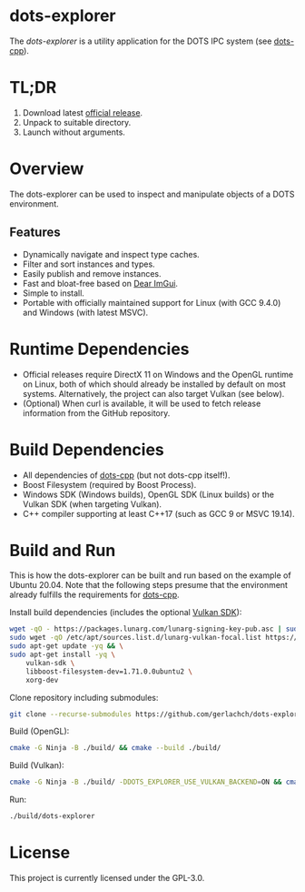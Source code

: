 # dots-explorer

The *dots-explorer* is a utility application for the DOTS IPC system (see [dots-cpp](https://github.com/pnxs/dots-cpp)).

# TL;DR

1. Download latest [official release](https://github.com/gerlachch/dots-explorer/releases).
2. Unpack to suitable directory.
3. Launch without arguments.

# Overview

The dots-explorer can be used to inspect and manipulate objects of a DOTS environment.

## Features

* Dynamically navigate and inspect type caches.
* Filter and sort instances and types.
* Easily publish and remove instances.
* Fast and bloat-free based on [Dear ImGui](https://github.com/ocornut/imgui).
* Simple to install.
* Portable with officially maintained support for Linux (with GCC 9.4.0) and Windows (with latest MSVC).

# Runtime Dependencies

* Official releases require DirectX 11 on Windows and the OpenGL runtime on Linux, both of which should already be installed by default on most systems. Alternatively, the project can also target Vulkan (see below).
* (Optional) When curl is available, it will be used to fetch release information from the GitHub repository.

# Build Dependencies

* All dependencies of [dots-cpp](https://github.com/pnxs/dots-cpp#dependencies) (but not dots-cpp itself!).
* Boost Filesystem (required by Boost Process).
* Windows SDK (Windows builds), OpenGL SDK (Linux builds) or the Vulkan SDK (when targeting Vulkan).
* C++ compiler supporting at least C++17 (such as GCC 9 or MSVC 19.14).

# Build and Run

This is how the dots-explorer can be built and run based on the example of Ubuntu 20.04. Note that the following steps presume that the environment already fulfills the requirements for [dots-cpp](https://github.com/pnxs/dots-cpp#build-and-run).

Install build dependencies (includes the optional [Vulkan SDK](https://vulkan.lunarg.com/sdk/home#linux)):

```sh
wget -qO - https://packages.lunarg.com/lunarg-signing-key-pub.asc | sudo apt-key add - && \
sudo wget -qO /etc/apt/sources.list.d/lunarg-vulkan-focal.list https://packages.lunarg.com/vulkan/lunarg-vulkan-focal.list && \
sudo apt-get update -yq && \
sudo apt-get install -yq \
    vulkan-sdk \
    libboost-filesystem-dev=1.71.0.0ubuntu2 \
    xorg-dev
```

Clone repository including submodules:

```sh
git clone --recurse-submodules https://github.com/gerlachch/dots-explorer.git && cd dots-explorer
```

Build (OpenGL):

```sh
cmake -G Ninja -B ./build/ && cmake --build ./build/
```

Build (Vulkan):

```sh
cmake -G Ninja -B ./build/ -DDOTS_EXPLORER_USE_VULKAN_BACKEND=ON && cmake --build ./build/
```

Run:

```sh
./build/dots-explorer
```

# License

This project is currently licensed under the GPL-3.0.
